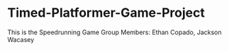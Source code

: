 # Timed-Platformer-Game-Project
This is the Speedrunning Game
Group Members: Ethan Copado, Jackson Wacasey
